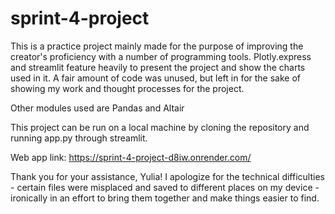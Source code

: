 # sprint-4-project

This is a practice project mainly made for the purpose of improving the creator's proficiency with a number of programming tools. Plotly.express and streamlit feature heavily to present the project and show the charts used in it. A fair amount of code was unused, but left in for the sake of showing my work and thought processes for the project.

Other modules used are Pandas and Altair

This project can be run on a local machine by cloning the repository and running app.py through streamlit.

Web app link: https://sprint-4-project-d8iw.onrender.com/

Thank you for your assistance, Yulia! I apologize for the technical difficulties - certain files were misplaced and saved to different places on my device - ironically in an effort to bring them together and make things easier to find.